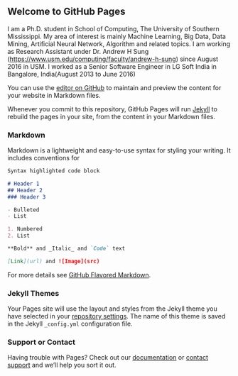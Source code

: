 ## Welcome to GitHub Pages

I am a Ph.D. student in School of Computing, The University of Southern Mississippi. My area of interest is mainly Machine Learning, Big Data, Data Mining, Artificial Neural Network, Algorithm and related topics. I am working as Research Assistant under Dr. Andrew H Sung (https://www.usm.edu/computing/faculty/andrew-h-sung) since August 2016 in USM. I worked as a Senior Software Engineer in LG Soft India in Bangalore, India(August 2013 to June 2016)​



You can use the [editor on GitHub](https://github.com/amartyahatua/about/edit/master/README.md) to maintain and preview the content for your website in Markdown files.

Whenever you commit to this repository, GitHub Pages will run [Jekyll](https://jekyllrb.com/) to rebuild the pages in your site, from the content in your Markdown files.

### Markdown

Markdown is a lightweight and easy-to-use syntax for styling your writing. It includes conventions for

```markdown
Syntax highlighted code block

# Header 1
## Header 2
### Header 3

- Bulleted
- List

1. Numbered
2. List

**Bold** and _Italic_ and `Code` text

[Link](url) and ![Image](src)
```

For more details see [GitHub Flavored Markdown](https://guides.github.com/features/mastering-markdown/).

### Jekyll Themes

Your Pages site will use the layout and styles from the Jekyll theme you have selected in your [repository settings](https://github.com/amartyahatua/about/settings). The name of this theme is saved in the Jekyll `_config.yml` configuration file.

### Support or Contact

Having trouble with Pages? Check out our [documentation](https://help.github.com/categories/github-pages-basics/) or [contact support](https://github.com/contact) and we’ll help you sort it out.
